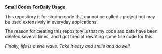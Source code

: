 **Small Codes For Daily Usage**


This repository is for storing code that cannot be called a project but may be used extensively in everyday applications.

The reason for creating this repository is that my code and data have been deleted several times, and I got tired of rewriting some fine code for this.

_Finally, life is a sine wave. Take it easy and smile and do well._